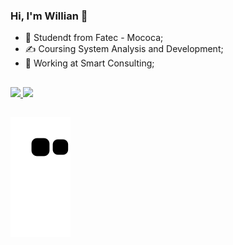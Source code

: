 ### Hi, I'm Willian 👋
- 🏫 Studendt from Fatec - Mococa;
- ✍ Coursing System Analysis and Development;
- 💼 Working at Smart Consulting;
##
<div>
  <a href="https://github.com/uillia">
  <img height="160em" src="https://github-readme-stats.vercel.app/api?username=uillia&show_icons=true&theme=dark&include_all_commits=true&count_private=true"/>
  <img height="160em" src="https://github-readme-stats.vercel.app/api/top-langs/?username=uillia&layout=compact&langs_count=7&theme=dark"/>
</div>
 
 ##
 ![Snake animation](https://github.com/uillia/uillia/blob/output/github-contribution-grid-snake.svg)
